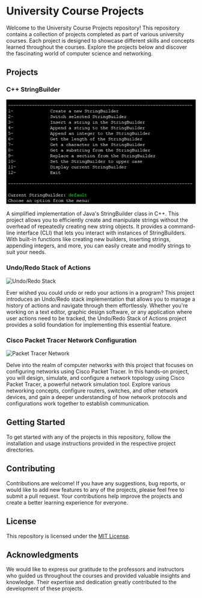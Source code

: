 # University Course Projects

Welcome to the University Course Projects repository! This repository contains a collection of projects completed as part of various university courses. Each project is designed to showcase different skills and concepts learned throughout the courses. Explore the projects below and discover the fascinating world of computer science and networking.

## Projects

### C++ StringBuilder

![C++ StringBuilder](images/stringBuilder0.png)

A simplified implementation of Java's StringBuilder class in C++. This project allows you to efficiently create and manipulate strings without the overhead of repeatedly creating new string objects. It provides a command-line interface (CLI) that lets you interact with instances of StringBuilders. With built-in functions like creating new builders, inserting strings, appending integers, and more, you can easily create and modify strings to suit your needs.

### Undo/Redo Stack of Actions

![Undo/Redo Stack](images/undoredo.png)

Ever wished you could undo or redo your actions in a program? This project introduces an Undo/Redo stack implementation that allows you to manage a history of actions and navigate through them effortlessly. Whether you're working on a text editor, graphic design software, or any application where user actions need to be tracked, the Undo/Redo Stack of Actions project provides a solid foundation for implementing this essential feature.

### Cisco Packet Tracer Network Configuration

![Packet Tracer Network](images/packettracer.png)

Delve into the realm of computer networks with this project that focuses on configuring networks using Cisco Packet Tracer. In this hands-on project, you will design, simulate, and configure a network topology using Cisco Packet Tracer, a powerful network simulation tool. Explore various networking concepts, configure routers, switches, and other network devices, and gain a deeper understanding of how network protocols and configurations work together to establish communication.

## Getting Started

To get started with any of the projects in this repository, follow the installation and usage instructions provided in the respective project directories.

## Contributing

Contributions are welcome! If you have any suggestions, bug reports, or would like to add new features to any of the projects, please feel free to submit a pull request. Your contributions help improve the projects and create a better learning experience for everyone.

## License

This repository is licensed under the [MIT License](LICENSE).

## Acknowledgments

We would like to express our gratitude to the professors and instructors who guided us throughout the courses and provided valuable insights and knowledge. Their expertise and dedication greatly contributed to the development of these projects.



